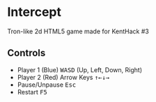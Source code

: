 # Intercept
Tron-like 2d HTML5 game made for KentHack #3

## Controls
- Player 1 (Blue) <kbd>W</kbd><kbd>A</kbd><kbd>S</kbd><kbd>D</kbd> (Up, Left, Down, Right)
- Player 2 (Red) Arrow Keys <kbd>&uarr;</kbd><kbd>&larr;</kbd><kbd>&darr;</kbd><kbd>&rarr;</kbd>
- Pause/Unpause <kbd>Esc</kbd>
- Restart <kbd>F5</kbd>
